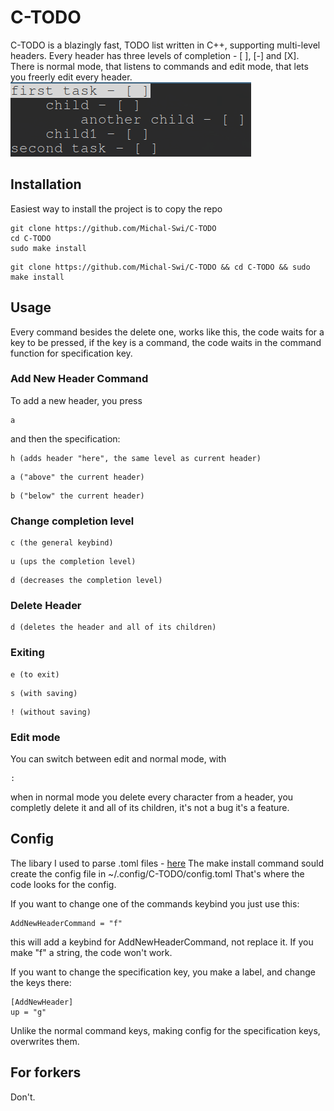 # C-TODO
C-TODO is a blazingly fast, TODO list written in C++, supporting multi-level headers. 
Every header has three levels of completion - [ ], [-] and [X]. There is normal mode, 
that listens to commands and edit mode, that lets you freerly edit every header.
![example](example.png)

## Installation
Easiest way to install the project is to copy the repo
```
git clone https://github.com/Michal-Swi/C-TODO
cd C-TODO
sudo make install
```
```
git clone https://github.com/Michal-Swi/C-TODO && cd C-TODO && sudo make install
```
## Usage
Every command besides the delete one, works like this, the code waits for a key
to be pressed, if the key is a command, the code waits in the command function 
for specification key. 

### Add New Header Command
To add a new header, you press
```
a
```
and then the specification:
```
h (adds header "here", the same level as current header)
```
```
a ("above" the current header)
```
```
b ("below" the current header)
```

### Change completion level
```
c (the general keybind)
```
```
u (ups the completion level)
```
```
d (decreases the completion level)
```

### Delete Header
```
d (deletes the header and all of its children)
```

### Exiting
```
e (to exit)
```
```
s (with saving)
```
```
! (without saving)
```

### Edit mode
You can switch between edit and normal mode, with
```
:
```
when in normal mode you delete every character from a header, you completly delete it
and all of its children, it's not a bug it's a feature. 

## Config
The libary I used to parse .toml files - [here](https://marzer.github.io/tomlplusplus/)
The make install command sould create the config file in ~/.config/C-TODO/config.toml
That's where the code looks for the config.

If you want to change one of the commands keybind you just use this:
```
AddNewHeaderCommand = "f"
```
this will add a keybind for AddNewHeaderCommand, not replace it.
If you make "f" a string, the code won't work.

If you want to change the specification key, you make a label, and change the keys there:
```
[AddNewHeader]
up = "g"
```
Unlike the normal command keys, making config for the specification keys, overwrites them.

## For forkers
Don't.
